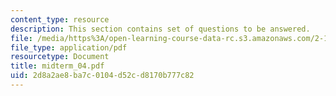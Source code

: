 ```yaml
---
content_type: resource
description: This section contains set of questions to be answered.
file: /media/https%3A/open-learning-course-data-rc.s3.amazonaws.com/2-12-introduction-to-robotics-fall-2005/2d8a2ae8ba7c0104d52cd8170b777c82_midterm_04.pdf
file_type: application/pdf
resourcetype: Document
title: midterm_04.pdf
uid: 2d8a2ae8-ba7c-0104-d52c-d8170b777c82
---
```

